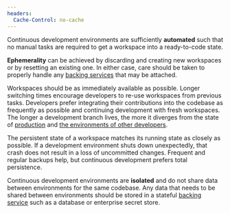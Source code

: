 ```yaml
---
headers:
  Cache-Control: no-cache
---
```


Continuous development environments are sufficiently **automated** such that no manual tasks are required to get a workspace into a ready-to-code state.

**Ephemerality** can be achieved by discarding and creating new workspaces or by resetting an existing one. In either case, care should be taken to properly handle any [backing services](backing-services) that may be attached.

Workspaces should be as immediately available as possible. Longer switching times encourage developers to re-use workspaces from previous tasks. Developers prefer integrating their contributions into the codebase as frequently as possible and continuing development with fresh workspaces. The longer a development branch lives, the more it diverges from the state of [production](dev-prod-parity) and [the environments of other developers](uniformity).

The persistent state of a workspace matches its running state as closely as possible. If a development environment shuts down unexpectedly, that crash does not result in a loss of uncommitted changes. Frequent and regular backups help, but continuous development prefers total persistence.

Continuous development environments are **isolated** and do not share data between environments for the same codebase. Any data that needs to be shared between environments should be stored in a stateful [backing service](backing-services) such as a database or enterprise secret store.
